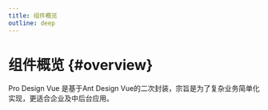 ```yaml
---
title: 组件概览
outline: deep
---
```


# 组件概览 {#overview}

Pro Design Vue 是基于Ant Design Vue的二次封装，宗旨是为了复杂业务简单化实现，更适合企业及中后台应用。
